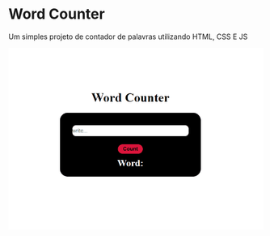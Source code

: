 # Word Counter

Um simples projeto de contador de palavras utilizando HTML, CSS E JS

![](https://github.com/quintasluiz/Projetos-Iniciante/blob/main/03-word-counter/word-counter.gif)



